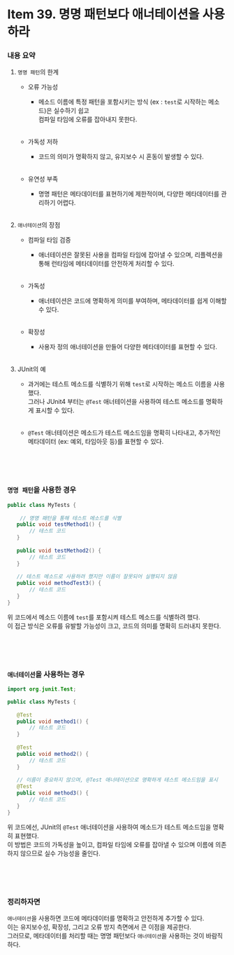 # Item 39. 명명 패턴보다 애너테이션을 사용하라

### 내용 요약 <br>
1. `명명 패턴`의 한계
    - 오류 가능성
        - 메소드 이름에 특정 패턴을 포함시키는 방식 (ex : `test`로 시작하는 메소드)은 실수하기 쉽고 <br>
          컴파일 타임에 오류를 잡아내지 못한다. <br><br>

    - 가독성 저하
        - 코드의 의미가 명확하지 않고, 유지보수 시 혼동이 발생할 수 있다. <br><br>

    - 유연성 부족
        - 명명 패턴은 메타데이터를 표현하기에 제한적이며, 다양한 메타데이터를 관리하기 어렵다. <br><br>

2. `애너테이션`의 장점
    - 컴파일 타임 검증
        - 애너테이션은 잘못된 사용을 컴파일 타임에 잡아낼 수 있으며, 리플렉션을 통해 런타임에 메타데이터를 안전하게 처리할 수 있다. <br><br>

    - 가독성
        - 애너테이션은 코드에 명확하게 의미를 부여하며, 메타데이터를 쉽게 이해할 수 있다. <br><br>

    - 확장성
        - 사용자 정의 애너테이션을 만들어 다양한 메타데이터를 표현할 수 있다. <br><br>


3. JUnit의 예
   - 과거에는 테스트 메소드를 식별하기 위해 `test`로 시작하는 메소드 이름을 사용했다. <br>
     그러나 JUnit4 부터는 `@Test` 애너테이션을 사용하여 테스트 메소드를 명확하게 표시할 수 있다. <br><br>
   
   - `@Test` 애너테이션은 메소드가 테스트 메소드임을 명확히 나타내고, 추가적인 메타데이터 (ex: 예외, 타임아웃 등)를 표현할 수 있다. <br><br>


<br><br>

### `명명 패턴`을 사용한 경우
```java
public class MyTests {
    
    // 명명 패턴을 통해 테스트 메소드를 식별
   public void testMethod1() {
       // 테스트 코드
   }
   
   public void testMethod2() {
       // 테스트 코드
   }
   
   // 테스트 메소드로 사용하려 했지만 이름이 잘못되어 실행되지 않음
   public void methodTest3() {
       // 테스트 코드
   }
}
```
위 코드에서 메소드 이름에 `test`를 포함시켜 테스트 메소드를 식별하려 했다. <br>
이 접근 방식은 오류를 유발할 가능성이 크고, 코드의 의미를 명확히 드러내지 못한다. <br><br>


<br><br>

### `애너테이션`을 사용하는 경우
```java
import org.junit.Test;

public class MyTests {
    
   @Test
   public void method1() {
       // 테스트 코드
   }
   
   @Test
   public void method2() {
       // 테스트 코드
   }
   
   // 이름이 중요하지 않으며, @Test 애너테이션으로 명확하게 테스트 메소드임을 표시
   @Test
   public void method3() {
       // 테스트 코드
   }
}
```
위 코드에선, JUnit의 `@Test` 애너테이션을 사용하여 메소드가 테스트 메소드임을 명확히 표현했다. <br>
이 방법은 코드의 가독성을 높이고, 컴파일 타임에 오류를 잡아낼 수 있으며 이름에 의존하지 않으므로 실수 가능성을 줄인다. <br><br>


<br><br>


### 정리하자면
`애너테이션`을 사용하면 코드에 메타데이터를 명확하고 안전하게 추가할 수 있다. <br>
이는 유지보수성, 확장성, 그리고 오류 방지 측면에서 큰 이점을 제공한다. <br>
그러므로, 메타데이터를 처리할 때는 명명 패턴보다 `애너테이션`을 사용하는 것이 바람직하다.
